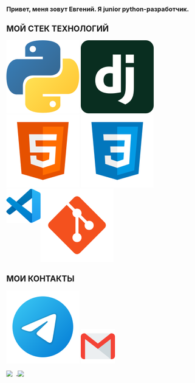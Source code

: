 ### Привет, меня зовут Евгений. Я junior python-разработчик.

## МОЙ СТЕК ТЕХНОЛОГИЙ
![Python](/svg/python.svg)
![Django](/svg/django.svg)
![HTML](/svg/html-5.svg)
![CSS](/svg/css3.svg)
![Git](/svg/git.svg)
<img align="left" alt="Visual Studio Code" width="90px" src="https://raw.githubusercontent.com/github/explore/80688e429a7d4ef2fca1e82350fe8e3517d3494d/topics/visual-studio-code/visual-studio-code.png" />

## МОИ КОНТАКТЫ
[<img src="./svg/telegram.svg">](https://t.me/nanofulLEreNe)
[<img src="./svg/gmail.svg" width="90px" height="90px">](mailto:zhenya2509@mail.ru)

<div>
<a href="https://github-readme-stats.vercel.app/api?username=EvgenyAlexandrov&hide=contribs&show_icons=true&theme=tokyonight">
  <img  align="center" height="130" style="margin-right: 10px" src="https://github-readme-stats.vercel.app/api?username=EvgenyAlexandrov&hide=contribs&show_icons=true&theme=tokyonight" />
</a>
<a href="https://github-readme-stats.vercel.app/api/top-langs/?username=EvgenyAlexandrov&langs_count=4&layout=compact&theme=tokyonight">
  <img align="center" height="130" src="https://github-readme-stats.vercel.app/api/top-langs/?username=EvgenyAlexandrov&langs_count=4&layout=compact&theme=tokyonight" />
</a>
</div>
